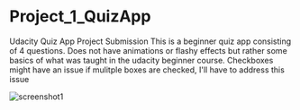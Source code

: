 # Project_1_QuizApp
Udacity Quiz App Project Submission
This is a beginner quiz app consisting of 4 questions. Does not have animations or flashy effects but rather some basics of what was taught in the udacity beginner course. 
 Checkboxes might have an issue if mulitple boxes are checked, I'll have to address this issue
 
 
 ![screenshot1](https://user-images.githubusercontent.com/22804975/42849246-6e0f265c-89f0-11e8-9ae9-854b468d1a7f.PNG)
